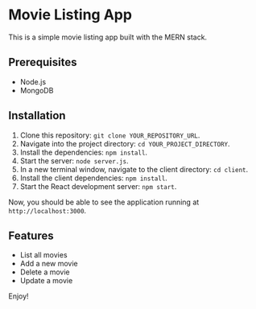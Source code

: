 # Movie Listing App

This is a simple movie listing app built with the MERN stack.

## Prerequisites

- Node.js
- MongoDB

## Installation

1. Clone this repository: `git clone YOUR_REPOSITORY_URL`.
2. Navigate into the project directory: `cd YOUR_PROJECT_DIRECTORY`.
3. Install the dependencies: `npm install`.
4. Start the server: `node server.js`.
5. In a new terminal window, navigate to the client directory: `cd client`.
6. Install the client dependencies: `npm install`.
7. Start the React development server: `npm start`.

Now, you should be able to see the application running at `http://localhost:3000`.

## Features

- List all movies
- Add a new movie
- Delete a movie
- Update a movie

Enjoy!
